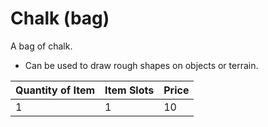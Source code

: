 # Chalk (bag)

A bag of chalk.

- Can be used to draw rough shapes on objects or terrain.

| Quantity of Item | Item Slots | Price |
| ---------------- | ---------- | ----- |
| 1                | 1          | 10    |
